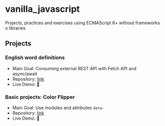 # vanilla_javascript

Projects, practices and exercises using ECMAScript 6+ without frameworks o
libraries

## Projects

### English word definitions

- Main Goal: Consuming external REST API with Fetch API and async/await
- Repository: [link](https://github.com/orses/vanilla_javascript/tree/master/api_english_dictionary)
- Live Demo: 🚧

### Basic projects: Color Flipper

- Main Goal: Use modules and attributes `data-`
- Repository: [link](https://github.com/orses/vanilla_javascript/tree/master/basic_color_flipper)
- Live Demo: 🚧
